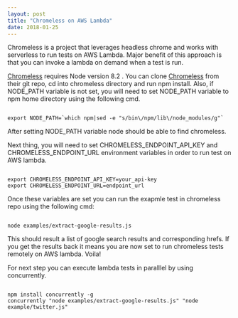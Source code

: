 ```yaml
---
layout: post
title: "Chromeless on AWS Lambda"
date: 2018-01-25
---
```



Chromeless is a project that leverages headless chrome and works with serverless to run tests on AWS Lambda. Major benefit of this approach is that you can invoke a lambda on demand when a test is run. 

<a href="https://github.com/graphcool/chromeless">Chromeless</a> requires Node version 8.2 . You can clone <a href="https://github.com/graphcool/chromeless">Chromeless</a> from their git repo, cd into chromeless directory and run npm install.  Also, if NODE_PATH variable is not set,  you will need to set NODE_PATH variable to npm home directory using the following cmd.

<pre class="highlight"><code>
export NODE_PATH=`which npm|sed -e "s/bin\/npm/lib\/node_modules/g"`
</code></pre>

After setting NODE_PATH variable node should be able to find chromeless. 

Next thing, you will need to set CHROMELESS_ENDPOINT_API_KEY and CHROMELESS_ENDPOINT_URL environment variables in order to run test on AWS lambda.

<pre class="highlight"><code>
export CHROMELESS_ENDPOINT_API_KEY=your_api-key
export CHROMELESS_ENDPOINT_URL=endpoint_url
</code></pre>

Once these variables are set you can run the exapmle test in chromeless repo using the following cmd:

<pre class="highlight"><code>
node examples/extract-google-results.js
</code></pre>

This should result a list of google search results and corresponding hrefs. If you get the results back it means you are now set to run chromeless tests remotely on AWS lambda. Voila! 
 
For next step you can execute lambda tests in paralllel by using concurrently.

<pre class="highlight"><code>
npm install concurrently -g
concurrently "node examples/extract-google-results.js" "node example/twitter.js"
</code></pre>
